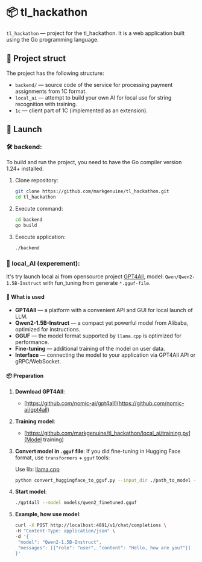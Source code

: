 # 📦 tl_hackathon

`tl_hackathon` — project for the tl_hackathon.
It is a web application built using the Go programming language.

## 🧩 Project struct

The project has the following structure:

- `backend/` — source code of the service for processing payment assignments from 1C format.
- `local_ai` — attempt to build your own AI for local use for string recognition with training.
- `1c` — client part of 1C (implemented as an extension).

## 🚀 Launch

### 🛠️ backend:
To build and run the project, you need to have the Go compiler  version 1.24+ installed.

1. Clone repository:

   ```bash
   git clone https://github.com/markgenuine/tl_hackathon.git
   cd tl_hackathon
    ```

2. Execute command:

    ``` bash
    cd backend
    go build
    ```

3. Execute application:

    ``` bash
    ./backend
    ```

### 🧠 local_AI (experement):
It's try launch local ai from opensource project [GPT4All](https://github.com/nomic-ai/gpt4all), model: `Qwen/Qwen2-1.5B-Instruct` with fun_tuning from generate `*.gguf-file`.

#### 🚀 What is used

- **GPT4All** — a platform with a convenient API and GUI for local launch of LLM.
- **Qwen2-1.5B-Instruct** — a compact yet powerful model from Alibaba, optimized for instructions.
- **GGUF** — the model format supported by `llama.cpp` is optimized for performance.
- **Fine-tuning** — additional training of the model on user data.
- **Interface** — connecting the model to your application via GPT4All API or gRPC/WebSocket.

#### 📦 Preparation

1. **Download GPT4All**:
   - [https://github.com/nomic-ai/gpt4all](https://github.com/nomic-ai/gpt4all)

2. **Training model**:
    - [https://github.com/markgenuine/tl_hackathon/local_ai/training.py](Model training)

3. **Convert model in `.gguf` file**:
   If you did fine-tuning in Hugging Face format, use `transformers` + `gguf` tools:

   Use lib: [llama.cpp](https://github.com/ggml-org/llama.cpp)
  
   ```bash
   python convert_huggingface_to_gguf.py --input_dir ./path_to_model --output_file model.gguf
   ```

4. **Start model**:

    ```bash
    ./gpt4all --model models/qwen2_finetuned.gguf
    ```

5. **Example, how use model**:

    ```bash
    curl -X POST http://localhost:4891/v1/chat/completions \
    -H "Content-Type: application/json" \
    -d '{
     "model": "Qwen2-1.5B-Instruct",
     "messages": [{"role": "user", "content": "Hello, how are you?"}]
    }'
    ```
